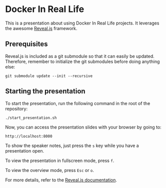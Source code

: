 # Docker In Real Life
This is a presentation about using Docker In Real Life projects. It leverages the awesome [Reveal.js](https://github.com/hakimel/reveal.js/) framework.

## Prerequisites

Reveal.js is included as a git submodule so that it can easily be updated. Therefore, remember to initialize the git
submodules before doing anything else:

    git submodule update --init --recursive

## Starting the presentation

To start the presentation, run the following command in the root of the repository:

    ./start_presentation.sh

Now, you can access the presentation slides with your browser by going to:

    http://localhost:8000

To show the speaker notes, just press the `s` key while you have a presentation open.

To view the presentation in fullscreen mode, press `f`.

To view the overview mode, press `Esc` or `o`.

For more details, refer to the [Reveal.js documentation](https://github.com/hakimel/reveal.js/).
